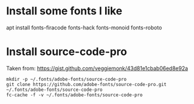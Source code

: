 # Install some fonts I like

apt install fonts-firacode fonts-hack fonts-monoid fonts-roboto

# Install source-code-pro

Taken from: https://gist.github.com/veggiemonk/43d81e1cbab06ed8e92a

```
mkdir -p ~/.fonts/adobe-fonts/source-code-pro
git clone https://github.com/adobe-fonts/source-code-pro.git ~/.fonts/adobe-fonts/source-code-pro
fc-cache -f -v ~/.fonts/adobe-fonts/source-code-pro

```
